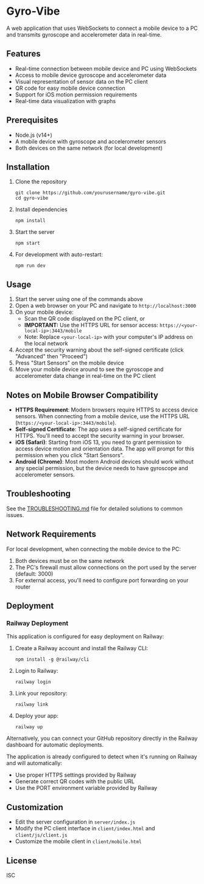 # Gyro-Vibe

A web application that uses WebSockets to connect a mobile device to a PC and transmits gyroscope and accelerometer data in real-time.

## Features

- Real-time connection between mobile device and PC using WebSockets
- Access to mobile device gyroscope and accelerometer data
- Visual representation of sensor data on the PC client
- QR code for easy mobile device connection
- Support for iOS motion permission requirements
- Real-time data visualization with graphs

## Prerequisites

- Node.js (v14+)
- A mobile device with gyroscope and accelerometer sensors
- Both devices on the same network (for local development)

## Installation

1. Clone the repository
   ```
   git clone https://github.com/yourusername/gyro-vibe.git
   cd gyro-vibe
   ```

2. Install dependencies
   ```
   npm install
   ```

3. Start the server
   ```
   npm start
   ```

4. For development with auto-restart:
   ```
   npm run dev
   ```

## Usage

1. Start the server using one of the commands above
2. Open a web browser on your PC and navigate to `http://localhost:3000`
3. On your mobile device:
   - Scan the QR code displayed on the PC client, or
   - **IMPORTANT:** Use the HTTPS URL for sensor access: `https://<your-local-ip>:3443/mobile`
   - Note: Replace `<your-local-ip>` with your computer's IP address on the local network
4. Accept the security warning about the self-signed certificate (click "Advanced" then "Proceed")
5. Press "Start Sensors" on the mobile device
6. Move your mobile device around to see the gyroscope and accelerometer data change in real-time on the PC client

## Notes on Mobile Browser Compatibility

- **HTTPS Requirement**: Modern browsers require HTTPS to access device sensors. When connecting from a mobile device, use the HTTPS URL (`https://<your-local-ip>:3443/mobile`).
- **Self-signed Certificate**: The app uses a self-signed certificate for HTTPS. You'll need to accept the security warning in your browser.
- **iOS (Safari)**: Starting from iOS 13, you need to grant permission to access device motion and orientation data. The app will prompt for this permission when you click "Start Sensors".
- **Android (Chrome)**: Most modern Android devices should work without any special permission, but the device needs to have gyroscope and accelerometer sensors.

## Troubleshooting

See the [TROUBLESHOOTING.md](TROUBLESHOOTING.md) file for detailed solutions to common issues.

## Network Requirements

For local development, when connecting the mobile device to the PC:
1. Both devices must be on the same network
2. The PC's firewall must allow connections on the port used by the server (default: 3000)
3. For external access, you'll need to configure port forwarding on your router

## Deployment

### Railway Deployment

This application is configured for easy deployment on Railway:

1. Create a Railway account and install the Railway CLI:
   ```
   npm install -g @railway/cli
   ```

2. Login to Railway:
   ```
   railway login
   ```

3. Link your repository:
   ```
   railway link
   ```

4. Deploy your app:
   ```
   railway up
   ```

Alternatively, you can connect your GitHub repository directly in the Railway dashboard for automatic deployments.

The application is already configured to detect when it's running on Railway and will automatically:
- Use proper HTTPS settings provided by Railway
- Generate correct QR codes with the public URL
- Use the PORT environment variable provided by Railway

## Customization

- Edit the server configuration in `server/index.js`
- Modify the PC client interface in `client/index.html` and `client/js/client.js`
- Customize the mobile client in `client/mobile.html`

## License

ISC